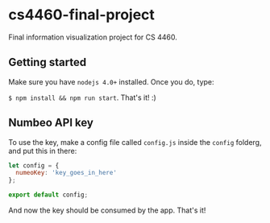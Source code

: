 # cs4460-final-project
Final information visualization project for CS 4460.

## Getting started

Make sure you have `nodejs 4.0+` installed. Once you do, type:

`$ npm install && npm run start`. That's it! :)

## Numbeo API key

To use the key, make a config file called `config.js` inside the `config` folderg, and put this in there:

```js
let config = {
  numeoKey: 'key_goes_in_here'
};

export default config;
```

And now the key should be consumed by the app. That's it!
